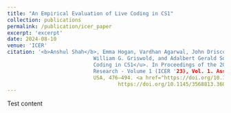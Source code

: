 ```yaml
---
title: "An Empirical Evaluation of Live Coding in CS1"
collection: publications
permalink: /publication/icer_paper
excerpt: 'excerpt'
date: 2024-08-10
venue: 'ICER'
citation: '<b>Anshul Shah</b>, Emma Hogan, Vardhan Agarwal, John Driscoll, Leo Porter,
                            William G. Griswold, and Adalbert Gerald Soosai Raj. 2023. <u>An Empirical Evaluation of Live 
                            Coding in CS1</u>. In Proceedings of the 2023 ACM Conference on International Computing Education 
                            Research - Volume 1 (ICER '23), Vol. 1. Association for Computing Machinery, New York, NY, 
                            USA, 476–494. <a href="https://doi.org/10.1145/3568813.3600122"> 
                                    https://doi.org/10.1145/3568813.3600122</a>'
---
```


Test content
